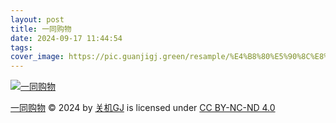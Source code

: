 ```yaml
---
layout: post
title: 一同购物
date: 2024-09-17 11:44:54
tags:
cover_image: https://pic.guanjigj.green/resample/%E4%B8%80%E5%90%8C%E8%B4%AD%E7%89%A9-x1080-3007f0f8608977d1c389a34e4f7fb5047364c6c7f02b2d99a9182e6053ffd50d.webp
---
```


[![一同购物](https://pic.guanjigj.green/resample/%E4%B8%80%E5%90%8C%E8%B4%AD%E7%89%A9-x1080-3007f0f8608977d1c389a34e4f7fb5047364c6c7f02b2d99a9182e6053ffd50d.webp)](https://pic.guanjigj.green/original/%E4%B8%80%E5%90%8C%E8%B4%AD%E7%89%A9-original-dc5764592cb76fe85b0a2850d56f33fbdaf1339821bf6b069d5f2e53d134d6cf.jpg)

[一同购物](https://guanjigj.green/%E4%B8%80%E5%90%8C%E8%B4%AD%E7%89%A9) © 2024 by [关机GJ](https://guanjigj.green) is licensed under [CC BY-NC-ND 4.0](https://creativecommons.org/licenses/by-nc-nd/4.0/?ref=chooser-v1)